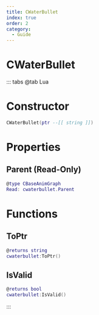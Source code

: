 ```yaml
---
title: CWaterBullet
index: true
order: 2
category:
  - Guide
---
```


# CWaterBullet

::: tabs
@tab Lua
# Constructor
```lua
CWaterBullet(ptr --[[ string ]])
```
# Properties
## Parent (Read-Only)
```lua
@type CBaseAnimGraph
Read: cwaterbullet.Parent
```
# Functions
## ToPtr
```lua
@returns string
cwaterbullet:ToPtr()
```
## IsValid
```lua
@returns bool
cwaterbullet:IsValid()
```

:::